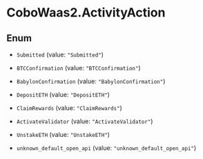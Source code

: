 # CoboWaas2.ActivityAction

## Enum


* `Submitted` (value: `"Submitted"`)

* `BTCConfirmation` (value: `"BTCConfirmation"`)

* `BabylonConfirmation` (value: `"BabylonConfirmation"`)

* `DepositETH` (value: `"DepositETH"`)

* `ClaimRewards` (value: `"ClaimRewards"`)

* `ActivateValidator` (value: `"ActivateValidator"`)

* `UnstakeETH` (value: `"UnstakeETH"`)

* `unknown_default_open_api` (value: `"unknown_default_open_api"`)


